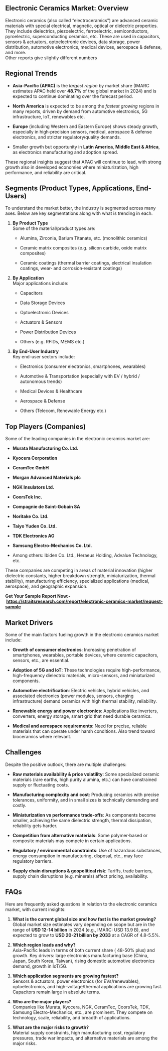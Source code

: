 <h2 data-start="327" data-end="366">Electronic Ceramics Market: Overview</h2>
<p data-start="368" data-end="817">Electronic ceramics (also called &ldquo;electroceramics&rdquo;) are advanced ceramic materials with special electrical, magnetic, optical or dielectric properties. They include dielectrics, piezoelectric, ferroelectric, semiconductors, pyroelectric, superconducting ceramics, etc. These are used in capacitors, sensors &amp; actuators, optoelectronic devices, data storage, power distribution, automotive electronics, medical devices, aerospace &amp; defense, and more.<br data-start="1056" data-end="1059" /> Other reports give slightly different numbers</p>
<h2 data-start="1341" data-end="1359">Regional Trends</h2>
<ul data-start="1361" data-end="2147">
<li data-start="1361" data-end="1603">
<p data-start="1363" data-end="1603"><strong data-start="1363" data-end="1386">Asia-Pacific (APAC)</strong> is the <em data-start="1394" data-end="1410">largest region</em> by market share (IMARC estimates APAC held over <strong data-start="1459" data-end="1468">48.7%</strong> of the global market in 2024) and is expected to continue dominating over the forecast period.&nbsp;</p>
</li>
<li data-start="1604" data-end="1820">
<p data-start="1606" data-end="1820"><strong data-start="1606" data-end="1623">North America</strong> is expected to be among the <em data-start="1652" data-end="1669">fastest growing</em> regions in many reports, driven by demand from automotive electronics, 5G infrastructure, IoT, renewables etc.</p>
</li>
<li data-start="1821" data-end="2016">
<p data-start="1823" data-end="2016"><strong data-start="1823" data-end="1833">Europe</strong> (including Western and Eastern Europe) shows steady growth, especially in high‐precision sensors, medical, aerospace &amp; defense electronics, and stricter regulatory/quality demands.</p>
</li>
<li data-start="2017" data-end="2147">
<p data-start="2019" data-end="2147">Smaller growth but opportunity in <strong data-start="2053" data-end="2070">Latin America</strong>, <strong data-start="2072" data-end="2096">Middle East &amp; Africa</strong>, as electronics manufacturing and adoption spread.</p>
</li>
</ul>
<p data-start="2149" data-end="2331">These regional insights suggest that APAC will continue to lead, with strong growth also in developed economies where miniaturization, high performance, and reliability are critical.</p>
<h2 data-start="2338" data-end="2390">Segments (Product Types, Applications, End-Users)</h2>
<p data-start="2392" data-end="2533">To understand the market better, the industry is segmented across many axes. Below are key segmentations along with what is trending in each.</p>
<ol data-start="2535" data-end="4359">
<li data-start="2535" data-end="3151">
<p data-start="2538" data-end="2604"><strong data-start="2538" data-end="2557">By Product Type</strong><br data-start="2557" data-end="2560" /> Some of the material/product types are:</p>
<ul data-start="2608" data-end="2916">
<li data-start="2608" data-end="2674">
<p data-start="2610" data-end="2674">Alumina, Zirconia, Barium Titanate, etc. (monolithic ceramics)</p>
</li>
<li data-start="2678" data-end="2755">
<p data-start="2680" data-end="2755">Ceramic matrix composites (e.g. silicon carbide, oxide matrix composites)</p>
</li>
<li data-start="2759" data-end="2916">
<p data-start="2761" data-end="2916">Ceramic coatings (thermal barrier coatings, electrical insulation coatings, wear‐ and corrosion‐resistant coatings)&nbsp;</p>
</li>
</ul>
</li>
<li data-start="3153" data-end="3691">
<p data-start="3156" data-end="3209"><strong data-start="3156" data-end="3174">By Application</strong><br data-start="3174" data-end="3177" /> Major applications include:</p>
<ul data-start="3213" data-end="3422">
<li data-start="3213" data-end="3227">
<p data-start="3215" data-end="3227">Capacitors</p>
</li>
<li data-start="3231" data-end="3255">
<p data-start="3233" data-end="3255">Data Storage Devices</p>
</li>
<li data-start="3259" data-end="3285">
<p data-start="3261" data-end="3285">Optoelectronic Devices</p>
</li>
<li data-start="3289" data-end="3312">
<p data-start="3291" data-end="3312">Actuators &amp; Sensors</p>
</li>
<li data-start="3316" data-end="3346">
<p data-start="3318" data-end="3346">Power Distribution Devices</p>
</li>
<li data-start="3350" data-end="3422">
<p data-start="3352" data-end="3422">Others (e.g. RFIDs, MEMS etc.)&nbsp;</p>
</li>
</ul>
</li>
<li data-start="3693" data-end="4359">
<p data-start="3696" data-end="3757"><strong data-start="3696" data-end="3720">By End-User Industry</strong><br data-start="3720" data-end="3723" /> Key end-user sectors include:</p>
<ul data-start="3761" data-end="4056">
<li data-start="3761" data-end="3823">
<p data-start="3763" data-end="3823">Electronics (consumer electronics, smartphones, wearables)</p>
</li>
<li data-start="3827" data-end="3908">
<p data-start="3829" data-end="3908">Automotive &amp; Transportation (especially with EV / hybrid / autonomous trends)</p>
</li>
<li data-start="3912" data-end="3944">
<p data-start="3914" data-end="3944">Medical Devices &amp; Healthcare</p>
</li>
<li data-start="3948" data-end="3971">
<p data-start="3950" data-end="3971">Aerospace &amp; Defense</p>
</li>
<li data-start="3975" data-end="4056">
<p data-start="3977" data-end="4056">Others (Telecom, Renewable Energy etc.)&nbsp;</p>
</li>
</ul>
</li>
</ol>
<h2 data-start="4366" data-end="4392">Top Players (Companies)</h2>
<p data-start="4394" data-end="4462">Some of the leading companies in the electronic ceramics market are:</p>
<ul data-start="4464" data-end="4914">
<li data-start="4464" data-end="4501">
<p data-start="4466" data-end="4501"><strong data-start="4466" data-end="4499">Murata Manufacturing Co. Ltd.</strong></p>
</li>
<li data-start="4502" data-end="4529">
<p data-start="4504" data-end="4529"><strong data-start="4504" data-end="4527">Kyocera Corporation</strong></p>
</li>
<li data-start="4530" data-end="4551">
<p data-start="4532" data-end="4551"><strong data-start="4532" data-end="4549">CeramTec GmbH</strong></p>
</li>
<li data-start="4552" data-end="4589">
<p data-start="4554" data-end="4589"><strong data-start="4554" data-end="4587">Morgan Advanced Materials plc</strong></p>
</li>
<li data-start="4590" data-end="4617">
<p data-start="4592" data-end="4617"><strong data-start="4592" data-end="4615">NGK Insulators Ltd.</strong></p>
</li>
<li data-start="4618" data-end="4639">
<p data-start="4620" data-end="4639"><strong data-start="4620" data-end="4637">CoorsTek Inc.</strong></p>
</li>
<li data-start="4640" data-end="4676">
<p data-start="4642" data-end="4676"><strong data-start="4642" data-end="4674">Compagnie de Saint-Gobain SA</strong></p>
</li>
<li data-start="4677" data-end="4702">
<p data-start="4679" data-end="4702"><strong data-start="4679" data-end="4700">Noritake Co. Ltd.</strong></p>
</li>
<li data-start="4703" data-end="4731">
<p data-start="4705" data-end="4731"><strong data-start="4705" data-end="4729">Taiyo Yuden Co. Ltd.</strong></p>
</li>
<li data-start="4732" data-end="4758">
<p data-start="4734" data-end="4758"><strong data-start="4734" data-end="4756">TDK Electronics AG</strong></p>
</li>
<li data-start="4759" data-end="4801">
<p data-start="4761" data-end="4801"><strong data-start="4761" data-end="4799">Samsung Electro-Mechanics Co. Ltd.</strong></p>
</li>
<li data-start="4802" data-end="4914">
<p data-start="4804" data-end="4914">Among others: Ibiden Co. Ltd., Heraeus Holding, Advalue Technology, etc.&nbsp;</p>
</li>
</ul>
<p data-start="4916" data-end="5170">These companies are competing in areas of material innovation (higher dielectric constants, higher breakdown strength, miniaturization, thermal stability), manufacturing efficiency, specialized applications (medical, aerospace), and geographic expansion.</p>
<p data-start="4916" data-end="5170"><strong>Get Your Sample Report Now:-&nbsp;<a href="https://straitsresearch.com/report/electronic-ceramics-market/request-sample">https://straitsresearch.com/report/electronic-ceramics-market/request-sample</a>&nbsp;</strong></p>
<h2 data-start="5177" data-end="5194">Market Drivers</h2>
<p data-start="5196" data-end="5278">Some of the main factors fueling growth in the electronic ceramics market include:</p>
<ul data-start="5280" data-end="6118">
<li data-start="5280" data-end="5443">
<p data-start="5282" data-end="5443"><strong data-start="5282" data-end="5316">Growth of consumer electronics</strong>: Increasing penetration of smartphones, wearables, portable devices, where ceramic capacitors, sensors, etc., are essential.</p>
</li>
<li data-start="5444" data-end="5601">
<p data-start="5446" data-end="5601"><strong data-start="5446" data-end="5472">Adoption of 5G and IoT</strong>: These technologies require high-performance, high-frequency dielectric materials, micro-sensors, and miniaturized components.</p>
</li>
<li data-start="5602" data-end="5808">
<p data-start="5604" data-end="5808"><strong data-start="5604" data-end="5634">Automotive electrification</strong>: Electric vehicles, hybrid vehicles, and associated electronics (power modules, sensors, charging infrastructure) demand ceramics with high thermal stability, reliability.</p>
</li>
<li data-start="5809" data-end="5952">
<p data-start="5811" data-end="5952"><strong data-start="5811" data-end="5853">Renewable energy and power electronics</strong>: Applications like inverters, converters, energy storage, smart grid that need durable ceramics.</p>
</li>
<li data-start="5953" data-end="6118">
<p data-start="5955" data-end="6118"><strong data-start="5955" data-end="5993">Medical and aerospace requirements</strong>: Need for precise, reliable materials that can operate under harsh conditions. Also trend toward bioceramics where relevant.</p>
</li>
</ul>
<h2 data-start="6125" data-end="6138">Challenges</h2>
<p data-start="6140" data-end="6200">Despite the positive outlook, there are multiple challenges:</p>
<ul data-start="6202" data-end="7141">
<li data-start="6202" data-end="6382">
<p data-start="6204" data-end="6382"><strong data-start="6204" data-end="6253">Raw materials availability &amp; price volatility</strong>: Some specialized ceramic materials (rare earths, high purity alumina, etc.) can have constrained supply or fluctuating costs.</p>
</li>
<li data-start="6383" data-end="6537">
<p data-start="6385" data-end="6537"><strong data-start="6385" data-end="6422">Manufacturing complexity and cost</strong>: Producing ceramics with precise tolerances, uniformity, and in small sizes is technically demanding and costly.</p>
</li>
<li data-start="6538" data-end="6704">
<p data-start="6540" data-end="6704"><strong data-start="6540" data-end="6585">Miniaturization vs performance trade-offs</strong>: As components become smaller, achieving the same dielectric strength, thermal dissipation, reliability gets harder.</p>
</li>
<li data-start="6705" data-end="6831">
<p data-start="6707" data-end="6831"><strong data-start="6707" data-end="6749">Competition from alternative materials</strong>: Some polymer‐based or composite materials may compete in certain applications.</p>
</li>
<li data-start="6832" data-end="6991">
<p data-start="6834" data-end="6991"><strong data-start="6834" data-end="6876">Regulatory / environmental constraints</strong>: Use of hazardous substances, energy consumption in manufacturing, disposal, etc., may face regulatory barriers.</p>
</li>
<li data-start="6992" data-end="7141">
<p data-start="6994" data-end="7141"><strong data-start="6994" data-end="7042">Supply chain disruptions &amp; geopolitical risk</strong>: Tariffs, trade barriers, supply chain disruptions (e.g. minerals) affect pricing, availability.</p>
</li>
</ul>
<h2 data-start="7148" data-end="7155">FAQs</h2>
<p data-start="7157" data-end="7262">Here are frequently asked questions in relation to the electronic ceramics market, with current insights:</p>
<ol data-start="7264" data-end="8569">
<li data-start="7264" data-end="7594">
<p data-start="7267" data-end="7594"><strong data-start="7267" data-end="7338">What is the current global size and how fast is the market growing?</strong><br data-start="7338" data-end="7341" /> Global market size estimates vary depending on scope but are in the range of <strong data-start="7421" data-end="7442">USD 12-14 billion</strong> in 2024 (e.g., IMARC: USD 13.9 B), and expected to grow to <strong data-start="7502" data-end="7532">USD 20-21 billion by 2033</strong> at a CAGR of 4.8-5.5%.</p>
</li>
<li data-start="7596" data-end="7903">
<p data-start="7599" data-end="7903"><strong data-start="7599" data-end="7630">Which region leads and why?</strong><br data-start="7630" data-end="7633" /> Asia-Pacific leads in terms of both current share ( 48-50% plus) and growth. Key drivers: large electronics manufacturing base (China, Japan, South Korea, Taiwan), rising domestic automotive electronics demand, growth in IoT/5G.&nbsp;</p>
</li>
<li data-start="7905" data-end="8143">
<p data-start="7908" data-end="8143"><strong data-start="7908" data-end="7959">Which application segments are growing fastest?</strong><br data-start="7959" data-end="7962" /> Sensors &amp; actuators, power electronics (for EVs/renewables), optoelectronics, and high-voltage/thermal applications are growing fast. Capacitors remain large in absolute terms.</p>
</li>
<li data-start="8145" data-end="8372">
<p data-start="8148" data-end="8372"><strong data-start="8148" data-end="8178">Who are the major players?</strong><br data-start="8178" data-end="8181" /> Companies like Murata, Kyocera, NGK, CeramTec, CoorsTek, TDK, Samsung Electro-Mechanics, etc., are prominent. They compete on technology, scale, reliability, and breadth of applications.</p>
</li>
<li data-start="8374" data-end="8569">
<p data-start="8377" data-end="8569"><strong data-start="8377" data-end="8416">What are the major risks to growth?</strong><br data-start="8416" data-end="8419" /> Material supply constraints, high manufacturing cost, regulatory pressures, trade war impacts, and alternative materials are among the major risks.</p>
</li>
</ol>
